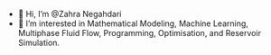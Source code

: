 - 👋 Hi, I’m @Zahra Negahdari
- 👀 I’m interested in Mathematical Modeling, Machine Learning, Multiphase Fluid Flow, Programming, Optimisation, and Reservoir Simulation.
